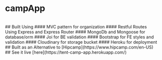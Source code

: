 # campApp
<br>
## Built Using
#### MVC pattern for organization
#### Restful Routes Using Express and Express Router
#### MongoDb and Mongoose for database/orm
#### Joi for BE validation
#### Bootstrap for FE styles and validation
#### Cloudinary for storage bucket
#### Heroku for deployment
<br>
## Built as an Alternative to [Hipcamp](https://www.hipcamp.com/en-US)
<br>
## See it live [here](https://tent-camp-app.herokuapp.com/)
